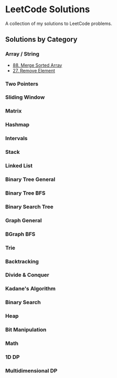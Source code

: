 # LeetCode Solutions

A collection of my solutions to LeetCode problems.

## Solutions by Category

### Array / String
- [88. Merge Sorted Array](./88_Merge_Sorted_Array.py)
- [27. Remove Element](./27_Remove_Element)


### Two Pointers


### Sliding Window


### Matrix


### Hashmap


### Intervals


### Stack


### Linked List


### Binary Tree General


### Binary Tree BFS


### Binary Search Tree


### Graph General


### BGraph BFS


### Trie


### Backtracking


### Divide & Conquer


### Kadane's Algorithm


### Binary Search


### Heap


### Bit Manipulation


### Math


### 1D DP


### Multidimensional DP